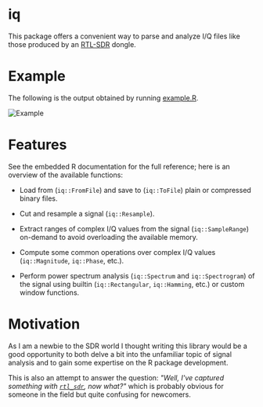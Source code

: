 iq
==

This package offers a convenient way to parse and analyze I/Q files like those
produced by an [RTL-SDR][rtl-sdr-home] dongle.

Example
=======

The following is the output obtained by running [example.R](example/example.R).

![Example](http://i.imgur.com/mpL7F4J.png)

Features
========

See the embedded R documentation for the full reference; here is an overview of
the available functions:

 * Load from (`iq::FromFile`) and save to (`iq::ToFile`) plain or compressed
   binary files.

 * Cut and resample a signal (`iq::Resample`).

 * Extract ranges of complex I/Q values from the signal (`iq::SampleRange`)
   on-demand to avoid overloading the available memory.

 * Compute some common operations over complex I/Q values (`iq::Magnitude`,
   `iq::Phase`, etc.).

 * Perform power spectrum analysis (`iq::Spectrum` and `iq::Spectrogram`) of the
   signal using builtin (`iq::Rectangular`, `iq::Hamming`, etc.) or custom
   window functions.

Motivation
==========

As I am a newbie to the SDR world I thought writing this library would be a good
opportunity to both delve a bit into the unfamiliar topic of signal analysis and
to gain some expertise on the R package development.

This is also an attempt to answer the question: *"Well, I've captured something
with [`rtl_sdr`][rtl-sdr-software], now what?"* which is probably obvious for
someone in the field but quite confusing for newcomers.

[rtl-sdr-home]: http://www.rtl-sdr.com/
[rtl-sdr-software]: http://sdr.osmocom.org/trac/wiki/rtl-sdr#rtl_sdr
